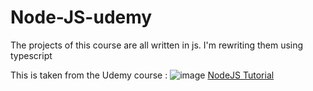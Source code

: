 # Node-JS-udemy

The projects of this course are all written in js.
I'm rewriting them using typescript 

This is taken from the Udemy course : 
![image](https://user-images.githubusercontent.com/75813215/223437353-60a0d126-3d5b-40b2-bf7f-66a247ee0ed4.png)
[NodeJS Tutorial](https://www.udemy.com/course/nodejs-tutorial-and-projects-course/)



